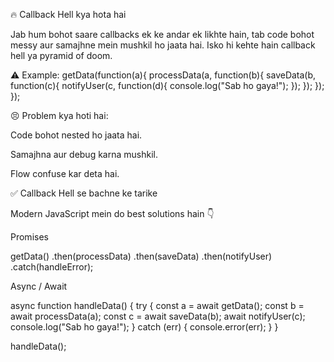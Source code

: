 🔥 Callback Hell kya hota hai

Jab hum bohot saare callbacks ek ke andar ek likhte hain, tab code bohot messy aur samajhne mein mushkil ho jaata hai.
Isko hi kehte hain callback hell ya pyramid of doom.

⚠️ Example:
getData(function(a){
  processData(a, function(b){
    saveData(b, function(c){
      notifyUser(c, function(d){
        console.log("Sab ho gaya!");
      });
    });
  });
});


😣 Problem kya hoti hai:

Code bohot nested ho jaata hai.

Samajhna aur debug karna mushkil.

Flow confuse kar deta hai.

✅ Callback Hell se bachne ke tarike

Modern JavaScript mein do best solutions hain 👇

Promises

getData()
  .then(processData)
  .then(saveData)
  .then(notifyUser)
  .catch(handleError);


Async / Await

async function handleData() {
  try {
    const a = await getData();
    const b = await processData(a);
    const c = await saveData(b);
    await notifyUser(c);
    console.log("Sab ho gaya!");
  } catch (err) {
    console.error(err);
  }
}

handleData();
